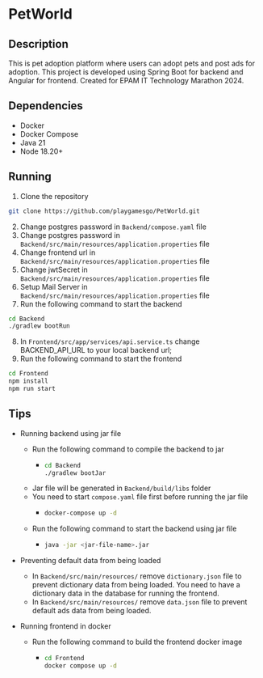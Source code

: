 # PetWorld

## Description
This is pet adoption platform where users can adopt pets and post ads for adoption. This project is developed using Spring Boot for backend and Angular for frontend.
Created for EPAM IT Technology Marathon 2024.

## Dependencies
- Docker
- Docker Compose
- Java 21
- Node 18.20+

## Running
1. Clone the repository 
```sh
git clone https://github.com/playgamesgo/PetWorld.git
```
2. Change postgres password in `Backend/compose.yaml` file
3. Change postgres password in `Backend/src/main/resources/application.properties` file
5. Change frontend url in `Backend/src/main/resources/application.properties` file
6. Change jwtSecret in `Backend/src/main/resources/application.properties` file
6. Setup Mail Server in `Backend/src/main/resources/application.properties` file
7. Run the following command to start the backend
```sh
cd Backend
./gradlew bootRun
```

8. In `Frontend/src/app/services/api.service.ts` change BACKEND_API_URL to your local backend url;
9. Run the following command to start the frontend
```sh
cd Frontend
npm install
npm run start
```

## Tips
- Running backend using jar file
  - Run the following command to compile the backend to jar
    - ```sh
      cd Backend
      ./gradlew bootJar
      ```
  - Jar file will be generated in `Backend/build/libs` folder
  - You need to start `compose.yaml` file first before running the jar file
    - ```sh
      docker-compose up -d
      ```
  - Run the following command to start the backend using jar file
    - ```sh
      java -jar <jar-file-name>.jar
      ```

- Preventing default data from being loaded
  - In `Backend/src/main/resources/` remove `dictionary.json` file to prevent dictionary data from being loaded.
  You need to have a dictionary data in the database for running the frontend.
  - In `Backend/src/main/resources/` remove `data.json` file to prevent default ads data from being loaded.
  
- Running frontend in docker
  - Run the following command to build the frontend docker image
    - ```sh
      cd Frontend
      docker compose up -d
      ```
